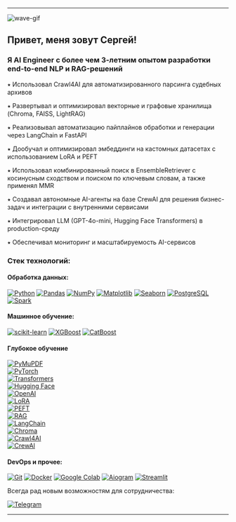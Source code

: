 

---
![wave-gif](https://camo.githubusercontent.com/89a46b75cb2af1de643c4ae5e510aff5c0fa30e7e2a9cdfa5e4ab46eae39a19e/68747470733a2f2f692e696d6775722e636f6d2f315a76566b44632e676966)


## Привет, меня зовут Сергей!

### Я AI Engineer с более чем 3-летним опытом разработки end-to-end NLP и RAG-решений

⭑ Использовал Crawl4AI для автоматизированного парсинга судебных архивов

⭑ Развертывал и оптимизировал векторные и графовые хранилища (Chroma, FAISS, LightRAG)

⭑ Реализовывал автоматизацию пайплайнов обработки и генерации через LangChain и FastAPI

⭑ Дообучал и оптимизировал эмбеддинги на кастомных датасетах с использованием LoRA и PEFT

⭑ Использовал комбинированный поиск в EnsembleRetriever с косинусным сходством и поиском по ключевым словам, а также применял MMR

⭑ Создавал автономные AI-агенты на базе CrewAI для решения бизнес-задач и интеграции с внутренними сервисами

⭑ Интегрировал LLM (GPT-4o-mini, Hugging Face Transformers) в production-среду

⭑ Обеспечивал мониторинг и масштабируемость AI-сервисов

### Стек технологий:

#### **Обработка данных**:

[![Python](https://img.shields.io/badge/python-3670A0?style=for-the-badge&logo=python&logoColor=ffdd54)](https://python.org) 
[![Pandas](https://img.shields.io/badge/pandas-%23150458.svg?style=for-the-badge&logo=pandas&logoColor=white)](https://pandas.pydata.org) 
[![NumPy](https://img.shields.io/badge/numpy-%23013243.svg?style=for-the-badge&logo=numpy&logoColor=white)](https://numpy.org) 
[![Matplotlib](https://img.shields.io/badge/Matplotlib-%23EE4C2C.svg?style=for-the-badge&logo=Matplotlib&logoColor=white)](#)
[![Seaborn](https://img.shields.io/badge/Seaborn-%23007ACC.svg?style=for-the-badge&logo=Seaborn&logoColor=white)](https://seaborn.pydata.org/) 
[![PostgreSQL](https://img.shields.io/badge/PostgreSQL-%23336791.svg?style=for-the-badge&logo=PostgreSQL&logoColor=white)](https://www.postgresql.org/)
[![Spark](https://img.shields.io/badge/Spark-%23E25A1C.svg?style=for-the-badge&logo=Apache%20Spark&logoColor=white)](https://spark.apache.org/)

#### **Машинное обучение**:

[![scikit-learn](https://img.shields.io/badge/scikit--learn-%23F7931E.svg?style=for-the-badge&logo=scikit-learn&logoColor=white)](https://scikit-learn.org/)
[![XGBoost](https://img.shields.io/badge/XGBoost-%230078D7.svg?style=for-the-badge&logo=XGBoost&logoColor=white)](https://xgboost.readthedocs.io/en/latest/)
[![CatBoost](https://img.shields.io/badge/CatBoost-%23EE4C2C.svg?style=for-the-badge&logo=CatBoost&logoColor=white)](https://catboost.ai/)


#### **Глубокое обучение**

[![PyMuPDF](https://img.shields.io/badge/PyMuPDF-%230083BD?style=for-the-badge&logo=python&logoColor=white)](#)  
[![PyTorch](https://img.shields.io/badge/PyTorch-%23EE4C2C?style=for-the-badge&logo=PyTorch&logoColor=white)](https://pytorch.org/)  
[![Transformers](https://img.shields.io/badge/Transformers-%23FF4500?style=for-the-badge&logo=transformers&logoColor=white)](https://huggingface.co/transformers/)  
[![Hugging Face](https://img.shields.io/badge/Hugging%20Face-%23FFD700?style=for-the-badge&logo=Hugging%20Face&logoColor=black)](https://huggingface.co/)  
[![OpenAI](https://img.shields.io/badge/OpenAI-%2301051E?style=for-the-badge&logo=openai&logoColor=white)](https://openai.com/)  
[![LoRA](https://img.shields.io/badge/LoRA-%23FFA500?style=for-the-badge&logo=LoRA&logoColor=white)](https://arxiv.org/abs/2106.09685)  
[![PEFT](https://img.shields.io/badge/PEFT-%23007ACC?style=for-the-badge&logo=peft&logoColor=white)](https://github.com/huggingface/peft)  
[![RAG](https://img.shields.io/badge/RAG-%23FFD700?style=for-the-badge&logo=Hugging%20Face&logoColor=black)](https://huggingface.co/blog/rag)  
[![LangChain](https://img.shields.io/badge/LangChain-%23007ACC?style=for-the-badge&logo=LangChain&logoColor=white)](https://langchain.com/)  
[![Chroma](https://img.shields.io/badge/Chroma-%2300C4CC?style=for-the-badge&logo=chroma&logoColor=white)](https://www.trychroma.com/)  
[![Crawl4AI](https://img.shields.io/badge/Crawl4AI-%23000000?style=for-the-badge)](#)  
[![CrewAI](https://img.shields.io/badge/CrewAI-%23007ACC?style=for-the-badge)](#)  


#### **DevOps и прочее**:

[![Git](https://img.shields.io/badge/Git-%23F05032.svg?style=for-the-badge&logo=Git&logoColor=white)](https://git-scm.com/)
[![Docker](https://img.shields.io/badge/docker-%230db7ed.svg?style=for-the-badge&logo=docker&logoColor=white)](https://www.docker.com)
[![Google Colab](https://img.shields.io/badge/Google_Colab-F9AB00?style=for-the-badge&logo=google-colab&logoColor=white)](https://colab.research.google.com/)
[![Aiogram](https://img.shields.io/badge/Aiogram-2CA5E0?style=for-the-badge&logo=telegram&logoColor=white)](https://docs.aiogram.dev/)
[![Streamlit](https://static.streamlit.io/badges/streamlit_badge_black_white.svg)](https://streamlit.io/)


Всегда рад новым возможностям для сотрудничества:

[![Telegram](https://img.shields.io/badge/Telegram-2CA5E0?style=for-the-badge&logo=telegram&logoColor=white)](https://t.me/Karpenko_Sergey1)

</div>

---
